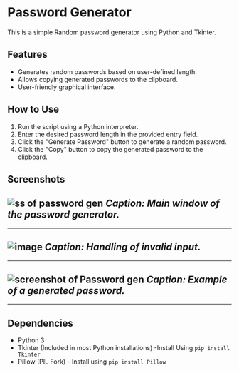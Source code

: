 # Password Generator

This is a simple Random password generator  using Python and Tkinter.

## Features

- Generates random passwords based on user-defined length.
- Allows copying generated passwords to the clipboard.
- User-friendly graphical interface.

## How to Use

1. Run the script using a Python interpreter.
2. Enter the desired password length in the provided entry field.
3. Click the "Generate Password" button to generate a random password.
4. Click the "Copy" button to copy the generated password to the clipboard.

## Screenshots
![ss of password gen](https://github.com/Syedjawad7/OIBSIP3/assets/102723486/4b176abe-766e-4646-a432-895cbf98a328)
*Caption: Main window of the password generator.*
---
---

![image](https://github.com/Syedjawad7/OIBSIP3/assets/102723486/084cb0f5-e8ae-4520-b7ba-aa318fc920f7)
*Caption: Handling of invalid input.*
---
---

![screenshot of Password gen](https://github.com/Syedjawad7/OIBSIP3/assets/102723486/b780e930-8349-4e9b-912b-24e343e24120)
*Caption: Example of a generated password.*
---
---


## Dependencies

- Python 3
- Tkinter (Included in most Python installations) -Install Using `pip install Tkinter`
- Pillow (PIL Fork) - Install using `pip install Pillow`

